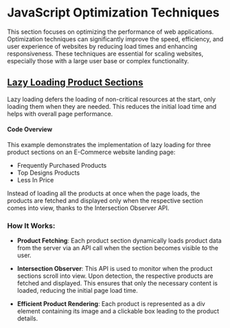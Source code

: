 
# JavaScript Optimization Techniques

This section focuses on optimizing the performance of web applications. Optimization techniques can significantly improve the speed, efficiency, and user experience of websites by reducing load times and enhancing responsiveness. These techniques are essential for scaling websites, especially those with a large user base or complex functionality.

## [Lazy Loading Product Sections](./lazy_loading_products.js)

Lazy loading defers the loading of non-critical resources at the start, only loading them when they are needed. This reduces the initial load time and helps with overall page performance.

#### Code Overview
This example demonstrates the implementation of lazy loading for three product sections on an E-Commerce website landing page:
- Frequently Purchased Products
- Top Designs Products
- Less In Price

Instead of loading all the products at once when the page loads, the products are fetched and displayed only when the respective section comes into view, thanks to the Intersection Observer API.

### How It Works:
- **Product Fetching**: Each product section dynamically loads product data from the server via an API call when the section becomes visible to the user.

- **Intersection Observer**: This API is used to monitor when the product sections scroll into view. Upon detection, the respective products are fetched and displayed. This ensures that only the necessary content is loaded, reducing the initial page load time.

- **Efficient Product Rendering**: Each product is represented as a div element containing its image and a clickable box leading to the product details.
